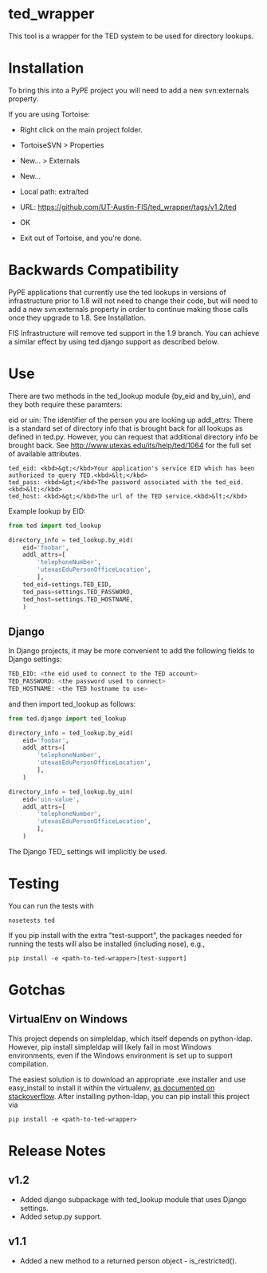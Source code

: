 ted_wrapper
===========

This tool is a wrapper for the TED system to be used for directory lookups.


Installation
============

To bring this into a PyPE project you will need to add a new svn:externals property.

If you are using Tortoise:
* Right click on the main project folder.
* TortoiseSVN > Properties
* New... > Externals
* New...
* Local path: extra/ted
* URL: https://github.com/UT-Austin-FIS/ted_wrapper/tags/v1.2/ted
* OK

* Exit out of Tortoise, and you're done.


Backwards Compatibility
=======================

PyPE applications that currently use the ted lookups in versions of infrastructure 
prior to 1.8 will not need to change their code, but will need to add a new svn:externals 
property in order to continue making those calls once they upgrade to 1.8. See Installation.

FIS Infrastructure will remove ted support in the 1.9 branch. You can achieve a 
similar effect by using ted.django support as described below.


Use
===

There are two methods in the ted_lookup module (by_eid and by_uin), and they both require 
these paramters:

eid or uin: The identifier of the person you are looking up
addl_attrs: There is a standard set of directory info that is brought back for all lookups
            as defined in ted.py. However, you can request that additional directory info 
            be brought back.  See http://www.utexas.edu/its/help/ted/1064 for the full set of 
            available attributes.

    ted_eid: <kbd>&gt;</kbd>Your application's service EID which has been authorized to query TED.<kbd>&lt;</kbd>
    ted_pass: <kbd>&gt;</kbd>The password associated with the ted_eid.<kbd>&lt;</kbd>
    ted_host: <kbd>&gt;</kbd>The url of the TED service.<kbd>&lt;</kbd>

Example lookup by EID:

```python
from ted import ted_lookup

directory_info = ted_lookup.by_eid(
    eid='foobar',
    addl_attrs=[
        'telephoneNumber',
        'utexasEduPersonOfficeLocation',
        ],
    ted_eid=settings.TED_EID,
    ted_pass=settings.TED_PASSWORD,
    ted_host=settings.TED_HOSTNAME,
    )
```

Django
------
In Django projects, it may be more convenient to add the following fields to Django
settings:

```python
TED_EID: <the eid used to connect to the TED account>
TED_PASSWORD: <the password used to connect>
TED_HOSTNAME: <the TED hostname to use>
```

and then import ted_lookup as follows:

```python
from ted.django import ted_lookup

directory_info = ted_lookup.by_eid(
    eid='foobar',
    addl_attrs=[
        'telephoneNumber',
        'utexasEduPersonOfficeLocation',
        ],
    )

directory_info = ted_lookup.by_uin(
    eid='uin-value',
    addl_attrs=[
        'telephoneNumber',
        'utexasEduPersonOfficeLocation',
        ],
    )
```

The Django TED_ settings will implicitly be used.

Testing
=======
You can run the tests with 

    nosetests ted

If you pip install with the extra "test-support", the packages needed for running the 
tests will also be installed (including nose), e.g.,

    pip install -e <path-to-ted-wrapper>[test-support]

Gotchas
=======
VirtualEnv on Windows
---------------------
This project depends on simpleldap, which itself depends on python-ldap. However, pip install simpleldap will likely fail in most Windows environments, even if the Windows environment is set up to support compilation.

The easiest solution is to download an appropriate .exe installer and use easy_install 
to install it within the virtualenv, 
[as documented on stackoverflow](http://stackoverflow.com/questions/15918188/how-to-install-python-ldap-on-a-python-2-7-virtualenv-on-windows-without-compili). 
After installing python-ldap, you can pip install this project via

    pip install -e <path-to-ted-wrapper>

Release Notes
=============
v1.2
----
- Added django subpackage with ted_lookup module that uses Django settings. 
- Added setup.py support.

v1.1
----
- Added a new method to a returned person object - is_restricted().

